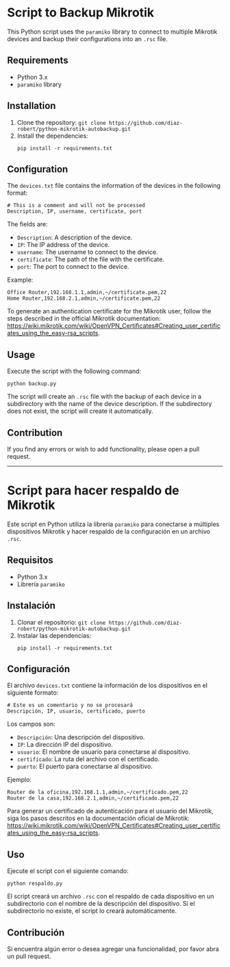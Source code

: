 # Script to Backup Mikrotik

This Python script uses the `paramiko` library to connect to multiple Mikrotik devices and backup their configurations into an `.rsc` file.

## Requirements

- Python 3.x
- `paramiko` library

## Installation

1. Clone the repository: `git clone https://github.com/diaz-robert/python-mikrotik-autobackup.git`
2. Install the dependencies:
   ```
   pip install -r requirements.txt
   ```

## Configuration

The `devices.txt` file contains the information of the devices in the following format:

```
# This is a comment and will not be processed
Description, IP, username, certificate, port
```

The fields are:

- `Description`: A description of the device.
- `IP`: The IP address of the device.
- `username`: The username to connect to the device.
- `certificate`: The path of the file with the certificate.
- `port`: The port to connect to the device.

Example:

```
Office Router,192.168.1.1,admin,~/certificate.pem,22
Home Router,192.168.2.1,admin,~/certificate.pem,22
```

To generate an authentication certificate for the Mikrotik user, follow the steps described in the official Mikrotik documentation: https://wiki.mikrotik.com/wiki/OpenVPN_Certificates#Creating_user_certificates_using_the_easy-rsa_scripts.

## Usage

Execute the script with the following command:

```
python backup.py
```

The script will create an `.rsc` file with the backup of each device in a subdirectory with the name of the device description. If the subdirectory does not exist, the script will create it automatically.

## Contribution

If you find any errors or wish to add functionality, please open a pull request.

---
# Script para hacer respaldo de Mikrotik

Este script en Python utiliza la librería `paramiko` para conectarse a múltiples dispositivos Mikrotik y hacer respaldo de la configuración en un archivo `.rsc`.

## Requisitos

- Python 3.x
- Librería `paramiko`

## Instalación

1. Clonar el repositorio: `git clone https://github.com/diaz-robert/python-mikrotik-autobackup.git`
2. Instalar las dependencias:
   ```
   pip install -r requirements.txt
   ```

## Configuración

El archivo `devices.txt` contiene la información de los dispositivos en el siguiente formato:

```
# Este es un comentario y no se procesará
Descripción, IP, usuario, certificado, puerto
```

Los campos son:

- `Descripción`: Una descripción del dispositivo.
- `IP`: La dirección IP del dispositivo.
- `usuario`: El nombre de usuario para conectarse al dispositivo.
- `certificado`: La ruta del archivo con el certificado.
- `puerto`: El puerto para conectarse al dispositivo.

Ejemplo:

```
Router de la oficina,192.168.1.1,admin,~/certificado.pem,22
Router de la casa,192.168.2.1,admin,~/certificado.pem,22
```

Para generar un certificado de autenticación para el usuario del Mikrotik, siga los pasos descritos en la documentación oficial de Mikrotik: https://wiki.mikrotik.com/wiki/OpenVPN_Certificates#Creating_user_certificates_using_the_easy-rsa_scripts.

## Uso

Ejecute el script con el siguiente comando:

```
python respaldo.py
```

El script creará un archivo `.rsc` con el respaldo de cada dispositivo en un subdirectorio con el nombre de la descripción del dispositivo. Si el subdirectorio no existe, el script lo creará automáticamente.

## Contribución

Si encuentra algún error o desea agregar una funcionalidad, por favor abra un pull request.